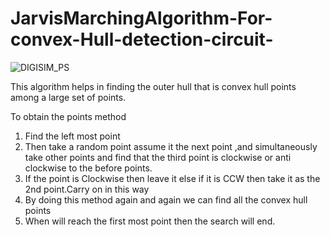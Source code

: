 # JarvisMarchingAlgorithm-For-convex-Hull-detection-circuit-

![DIGISIM_PS](https://github.com/user-attachments/assets/e55b40a8-4d90-44e3-b27c-7e011b2eaa71)


This algorithm helps in finding the outer hull that is convex hull points among a large set of points.

To obtain the points 
method
1. Find the left most point
2. Then take a random point assume it the next point ,and simultaneously take other points and find that the third point is clockwise or anti clockwise to the before points.
3. If the point is Clockwise then leave it else if it is CCW then take it as the 2nd point.Carry on in this way
4. By doing this method again and again we can find all the convex hull points
5. When will reach the first most point then the search will end.
   
